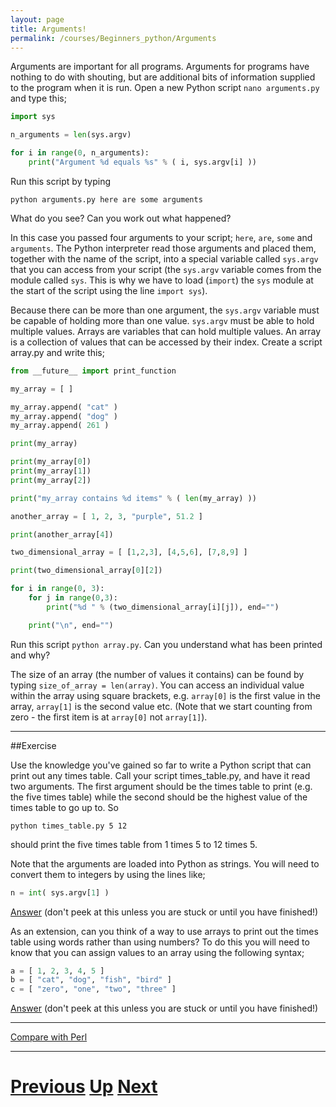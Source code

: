 ```yaml
---
layout: page
title: Arguments!
permalink: /courses/Beginners_python/Arguments
---
```


Arguments are important for all programs. Arguments for programs have nothing to do with shouting, but are additional bits of information supplied to the program when it is run. Open a new Python script `nano arguments.py` and type this;

```python
import sys

n_arguments = len(sys.argv)

for i in range(0, n_arguments):
    print("Argument %d equals %s" % ( i, sys.argv[i] ))
```

Run this script by typing

    python arguments.py here are some arguments

What do you see? Can you work out what happened?

In this case you passed four arguments to your script; `here`, `are`, `some` and `arguments`. The Python interpreter read those arguments and placed them, together with the name of the script, into a special variable called `sys.argv` that you can access from your script (the `sys.argv` variable comes from the module called `sys`. This is why we have to load (`import`) the `sys` module at the start of the script using the line `import sys`).

Because there can be more than one argument, the `sys.argv` variable must be capable of holding more than one value. `sys.argv` must be able to hold multiple values. Arrays are variables that can hold multiple values. An array is a collection of values that can be accessed by their index. Create a script array.py and write this;

```python
from __future__ import print_function

my_array = [ ]

my_array.append( "cat" )
my_array.append( "dog" )
my_array.append( 261 )

print(my_array)

print(my_array[0])
print(my_array[1])
print(my_array[2])

print("my_array contains %d items" % ( len(my_array) ))

another_array = [ 1, 2, 3, "purple", 51.2 ]

print(another_array[4])

two_dimensional_array = [ [1,2,3], [4,5,6], [7,8,9] ]

print(two_dimensional_array[0][2])

for i in range(0, 3):
    for j in range(0,3):
        print("%d " % (two_dimensional_array[i][j]), end="")

    print("\n", end="")
```

Run this script `python array.py`. Can you understand what has been printed and why?

The size of an array (the number of values it contains) can be found by typing `size_of_array = len(array)`. You can access an individual value within the array using square brackets, e.g. `array[0]` is the first value in the array, `array[1]` is the second value etc. (Note that we start counting from zero - the first item is at `array[0]` not `array[1]`).

***

##Exercise

Use the knowledge you've gained so far to write a Python script that can print out any times table. Call your script times_table.py, and have it read two arguments. The first argument should be the times table to print (e.g. the five times table) while the second should be the highest value of the times table to go up to. So

    python times_table.py 5 12

should print the five times table from 1 times 5 to 12 times 5.

Note that the arguments are loaded into Python as strings. You will need to convert them to integers by using the lines like;

```python
n = int( sys.argv[1] )
```

[Answer](arguments_answer1.md) (don't peek at this unless you are stuck or until you have finished!)

As an extension, can you think of a way to use arrays to print out the times table using words rather than using numbers? To do this you will need to know that you can assign values to an array using the following syntax;

```python
a = [ 1, 2, 3, 4, 5 ]
b = [ "cat", "dog", "fish", "bird" ]
c = [ "zero", "one", "two", "three" ]
```

[Answer](arguments_answer2.md) (don't peek at this unless you are stuck or until you have finished!)

***

[Compare with Perl](../beginning_perl/arguments.md)

***

# [Previous](loops.md) [Up](README.md) [Next](conditions.md)
